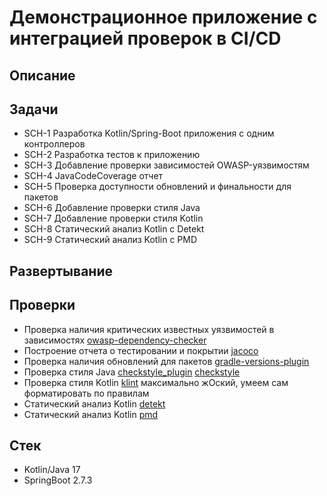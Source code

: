 # Демонстрационное приложение с интеграцией проверок в CI/CD

## Описание

## Задачи

- SCH-1 Разработка Kotlin/Spring-Boot приложения с одним контроллеров
- SCH-2 Разработка тестов к приложению
- SCH-3 Добавление проверки зависимостей OWASP-уязвимостям
- SCH-4 JavaCodeCoverage отчет
- SCH-5 Проверка доступности обновлений и финальности для пакетов
- SCH-6 Добавление проверки стиля Java
- SCH-7 Добавление проверки стиля Kotlin
- SCH-8 Статический анализ Kotlin с Detekt
- SCH-9 Статический анализ Kotlin с PMD

## Развертывание

## Проверки

- Проверка наличия критических известных уязвимостей в зависимостях [owasp-dependency-checker](https://owasp.org/www-project-dependency-check/)
- Построение отчета о тестировании и покрытии [jacoco](https://docs.gradle.org/current/userguide/jacoco_plugin.html)
- Проверка наличия обновлений для пакетов [gradle-versions-plugin](https://github.com/ben-manes/gradle-versions-plugin)
- Проверка стиля Java [checkstyle_plugin](https://docs.gradle.org/current/userguide/checkstyle_plugin.html) [checkstyle](https://checkstyle.org/)
- Проверка стиля Kotlin [klint](https://github.com/JLLeitschuh/ktlint-gradle) максимально жОский, умеем сам форматировать по правилам
- Статический анализ Kotlin [detekt](https://github.com/detekt/detekt)
- Статический анализ Kotlin [pmd](https://docs.gradle.org/current/userguide/pmd_plugin.html)

## Стек

- Kotlin/Java 17
- SpringBoot 2.7.3
